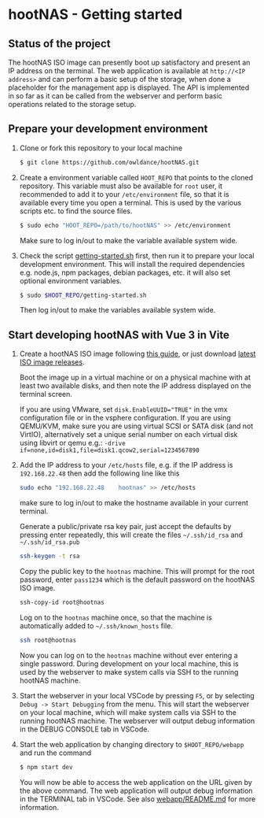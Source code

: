 # hootNAS - Getting started

## Status of the project

The hootNAS ISO image can presently boot up satisfactory and present an IP 
address on the terminal. The web application is available at 
`http://<IP address>` and can perform a basic setup of the storage, when done a 
placeholder for the management app is displayed. The API is implemented in
so far as it can be called from the webserver and perform basic operations 
related to the storage setup. 

## Prepare your development environment

1.  Clone or fork this repository to your local machine
    
    ```bash
    $ git clone https://github.com/owldance/hootNAS.git
    ```

2.  Create a environment variable called `HOOT_REPO` that points to the 
    cloned repository. This variable must also be available for `root` user, 
    it recommended to add it to your `/etc/environment` file, so that it is 
    available every time you open a terminal. This is used by the various 
    scripts etc. to find the source files.

    ```bash
    $ sudo echo "HOOT_REPO=/path/to/hootNAS" >> /etc/environment
    ```

    Make sure to log in/out to make the variable available system wide.


3.  Check the script 
    [getting-started.sh](./getting-started.sh) first, then run it to prepare 
    your local development environment. This will install the required
    dependencies e.g. node.js, npm packages, debian packages, etc. it will also
    set optional environment variables.

    ```bash
    $ sudo $HOOT_REPO/getting-started.sh
    ```
    
    Then log in/out to make the variables available system wide.
    

## Start developing hootNAS with Vue 3 in Vite

1.  Create a hootNAS ISO image following [this guide](/hoot-os/README.md), or
    just download 
    [latest ISO image releases](https://github.com/owldance/hootNAS/releases).
    
    Boot the image up in a virtual machine or on a physical machine with at 
    least two available disks, and then note the IP address displayed on the 
    terminal screen. 

    If you are using VMware, set `disk.EnableUUID="TRUE"` in the vmx 
    configuration file or in the vsphere configuration. If you are using 
    QEMU/KVM, make sure you are using virtual SCSI or SATA disk 
    (and not VirtIO), alternatively set a unique serial number on each virtual 
    disk using libvirt or qemu e.g.: 
    `-drive if=none,id=disk1,file=disk1.qcow2,serial=1234567890`

2.  Add the IP address to your `/etc/hosts` file, e.g. if the IP address is 
    `192.168.22.48` then add the following line like this

    ```bash
    sudo echo "192.168.22.48    hootnas" >> /etc/hosts
    ```
    make sure to log in/out to make the hostname available in your current 
    terminal.

    Generate a public/private rsa key pair, just accept the defaults by 
    pressing enter repeatedly, this will create the files `~/.ssh/id_rsa` and 
    `~/.ssh/id_rsa.pub`
    
    ```bash
    ssh-keygen -t rsa
    ```

    Copy the public key to the `hootnas` machine. This will prompt for 
    the root password, enter `pass1234` which is the default password on the 
    hootNAS ISO image.
    
    ```bash
    ssh-copy-id root@hootnas
    ```
    
    Log on to the `hootnas` machine once, so that the machine is 
    automatically added to `~/.ssh/known_hosts` file.
    
    ```bash
    ssh root@hootnas
    ```

    Now you can log on to the `hootnas` machine without ever entering a 
    single password. During development on your local machine, this is used by 
    the webserver to make system calls via SSH to the running hootNAS machine.

3.  Start the webserver in your local VSCode by pressing `F5`, or by selecting 
    `Debug -> Start Debugging` from the menu. This will start the webserver on 
    your local machine, which will make system calls via SSH to the running 
    hootNAS machine. The webserver will output debug information in the DEBUG 
    CONSOLE tab in VSCode.

4.  Start the web application by changing directory to `$HOOT_REPO/webapp` and 
    run the command
    
    ```bash
    $ npm start dev
    ```

    You will now be able to access the web application on the URL given by the 
    above command. The web application will output debug information in the
    TERMINAL tab in VSCode. See also [webapp/README.md](/webapp/README.md) for
    more information.
    
    


